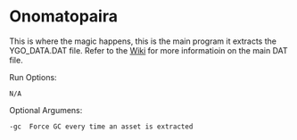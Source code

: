 # Onomatopaira

This is where the magic happens, this is the main program it extracts the YGO_DATA.DAT file. Refer to the [Wiki](https://github.com/Arefu/Wolf/wiki) for more informatioin on the main DAT file.

Run Options:

``N/A``

Optional Argumens:

 ``-gc  Force GC every time an asset is extracted``